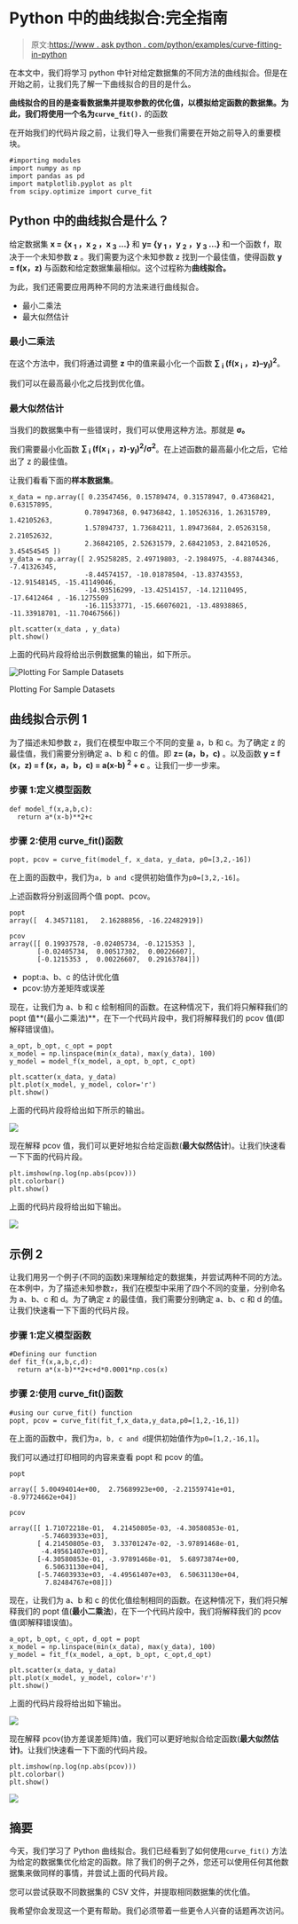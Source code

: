 # Python 中的曲线拟合:完全指南

> 原文:[https://www . ask python . com/python/examples/curve-fitting-in-python](https://www.askpython.com/python/examples/curve-fitting-in-python)

在本文中，我们将学习 python 中针对给定数据集的不同方法的曲线拟合。但是在开始之前，让我们先了解一下曲线拟合的目的是什么。

**曲线拟合的目的是查看数据集并提取参数的优化值，以模拟给定函数的数据集。为此，我们将使用一个名为`curve_fit().`** 的函数

在开始我们的代码片段之前，让我们导入一些我们需要在开始之前导入的重要模块。

```
#importing modules
import numpy as np
import pandas as pd
import matplotlib.pyplot as plt
from scipy.optimize import curve_fit

```

## Python 中的曲线拟合是什么？

给定数据集 **x = {x <sub>1</sub> ，x <sub>2</sub> ，x <sub>3</sub> …}** 和 **y= {y <sub>1</sub> ，y <sub>2</sub> ，y <sub>3</sub> …}** 和一个函数 f，取决于一个未知参数 **z** 。我们需要为这个未知参数 z 找到一个最佳值，使得函数 **y = f(x，z)** 与函数和给定数据集最相似。这个过程称为**曲线拟合。**

为此，我们还需要应用两种不同的方法来进行曲线拟合。

*   最小二乘法
*   最大似然估计

### 最小二乘法

在这个方法中，我们将通过调整 **z** 中的值来最小化一个函数 **∑ <sub>i</sub> (f(x <sub>i</sub> ，z)–y<sub>I</sub>)<sup>2</sup>**。

我们可以在最高最小化之后找到优化值。

### 最大似然估计

当我们的数据集中有一些错误时，我们可以使用这种方法。那就是 **σ。**

我们需要最小化函数 **∑ <sub>i</sub> (f(x <sub>i</sub> ，z)-y<sub>I</sub>)<sup>2</sup>/σ<sup>2</sup>**。在上述函数的最高最小化之后，它给出了 z 的最佳值。

让我们看看下面的**样本数据集**。

```
x_data = np.array([ 0.23547456, 0.15789474, 0.31578947, 0.47368421, 0.63157895, 
                   0.78947368, 0.94736842, 1.10526316, 1.26315789, 1.42105263, 
                   1.57894737, 1.73684211, 1.89473684, 2.05263158, 2.21052632, 
                   2.36842105, 2.52631579, 2.68421053, 2.84210526, 3.45454545 ])
y_data = np.array([ 2.95258285, 2.49719803, -2.1984975, -4.88744346, -7.41326345, 
                   -8.44574157, -10.01878504, -13.83743553, -12.91548145, -15.41149046, 
                   -14.93516299, -13.42514157, -14.12110495, -17.6412464 , -16.1275509 , 
                   -16.11533771, -15.66076021, -13.48938865, -11.33918701, -11.70467566])

plt.scatter(x_data , y_data)
plt.show()

```

上面的代码片段将给出示例数据集的输出，如下所示。

![Plotting For Sample Datasets](../Images/07595352f794829d22519da8efcae6b7.png)

Plotting For Sample Datasets

## 曲线拟合示例 1

为了描述未知参数 z，我们在模型中取三个不同的变量 a，b 和 c。为了确定 z 的最佳值，我们需要分别确定 a、b 和 c 的值。即 **z= (a，b，c)** 。以及函数 **y = f (x，z) = f (x，a，b，c) = a(x-b) <sup>2</sup> + c** 。让我们一步一步来。

### 步骤 1:定义模型函数

```
def model_f(x,a,b,c):
  return a*(x-b)**2+c

```

### 步骤 2:使用 curve_fit()函数

```
popt, pcov = curve_fit(model_f, x_data, y_data, p0=[3,2,-16])

```

在上面的函数中，我们为`a, b and c`提供初始值作为`p0=[3,2,-16]`。

上述函数将分别返回两个值 popt、pcov。

```
popt
array([  4.34571181,   2.16288856, -16.22482919])

pcov
array([[ 0.19937578, -0.02405734, -0.1215353 ],
       [-0.02405734,  0.00517302,  0.00226607],
       [-0.1215353 ,  0.00226607,  0.29163784]])

```

*   popt:a、b、c 的估计优化值
*   pcov:协方差矩阵或误差

现在，让我们为 a、b 和 c 绘制相同的函数。在这种情况下，我们将只解释我们的 popt 值**(最小二乘法)**，在下一个代码片段中，我们将解释我们的 pcov 值(即解释错误值)。

```
a_opt, b_opt, c_opt = popt
x_model = np.linspace(min(x_data), max(y_data), 100)
y_model = model_f(x_model, a_opt, b_opt, c_opt) 

plt.scatter(x_data, y_data)
plt.plot(x_model, y_model, color='r')
plt.show()

```

上面的代码片段将给出如下所示的输出。

![](../Images/6bfd9502928053bf3edd15fd6d3d37b6.png)

现在解释 pcov 值，我们可以更好地拟合给定函数(**最大似然估计**)。让我们快速看一下下面的代码片段。

```
plt.imshow(np.log(np.abs(pcov)))
plt.colorbar()
plt.show()

```

上面的代码片段将给出如下输出。

![](../Images/af23cedadf9da3dbcd7a8c6bb85ceac1.png)

## 示例 2

让我们用另一个例子(不同的函数)来理解给定的数据集，并尝试两种不同的方法。在本例中，为了描述未知参数`z`，我们在模型中采用了四个不同的变量，分别命名为 a、b、c 和 d。为了确定 z 的最佳值，我们需要分别确定 a、b、c 和 d 的值。让我们快速看一下下面的代码片段。

### 步骤 1:定义模型函数

```
#Defining our function
def fit_f(x,a,b,c,d):
  return a*(x-b)**2+c+d*0.0001*np.cos(x)

```

### 步骤 2:使用 curve_fit()函数

```
#using our curve_fit() function
popt, pcov = curve_fit(fit_f,x_data,y_data,p0=[1,2,-16,1])

```

在上面的函数中，我们为`a, b, c and d`提供初始值作为`p0=[1,2,-16,1]`。

我们可以通过打印相同的内容来查看 popt 和 pcov 的值。

```
popt

array([ 5.00494014e+00,  2.75689923e+00, -2.21559741e+01, -8.97724662e+04])

pcov

array([[ 1.71072218e-01,  4.21450805e-03, -4.30580853e-01,
        -5.74603933e+03],
       [ 4.21450805e-03,  3.33701247e-02, -3.97891468e-01,
        -4.49561407e+03],
       [-4.30580853e-01, -3.97891468e-01,  5.68973874e+00,
         6.50631130e+04],
       [-5.74603933e+03, -4.49561407e+03,  6.50631130e+04,
         7.82484767e+08]])

```

现在，让我们为 a、b 和 c 的优化值绘制相同的函数。在这种情况下，我们将只解释我们的 popt 值(**最小二乘法**)，在下一个代码片段中，我们将解释我们的 pcov 值(即解释错误值)。

```
a_opt, b_opt, c_opt, d_opt = popt
x_model = np.linspace(min(x_data), max(y_data), 100)
y_model = fit_f(x_model, a_opt, b_opt, c_opt,d_opt) 

plt.scatter(x_data, y_data)
plt.plot(x_model, y_model, color='r')
plt.show()

```

上面的代码片段将给出如下输出。

![](../Images/6b9fc323de91ddd4772f1e216abff7ee.png)

现在解释 pcov(协方差误差矩阵)值，我们可以更好地拟合给定函数(**最大似然估计)**。让我们快速看一下下面的代码片段。

```
plt.imshow(np.log(np.abs(pcov)))
plt.colorbar()
plt.show()

```

![](../Images/8100cc937e3a7ba99d486b2a8e295845.png)

## 摘要

今天，我们学习了 Python 曲线拟合。我们已经看到了如何使用`curve_fit()` 方法为给定的数据集优化给定的函数。除了我们的例子之外，您还可以使用任何其他数据集来做同样的事情，并尝试上面的代码片段。

您可以尝试获取不同数据集的 CSV 文件，并提取相同数据集的优化值。

我希望你会发现这一个更有帮助。我们必须带着一些更令人兴奋的话题再次访问。